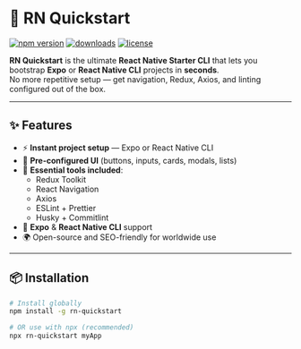 # 🚀 RN Quickstart

[![npm version](https://img.shields.io/npm/v/rn-quickstart.svg)](https://www.npmjs.com/package/rn-quickstart)
[![downloads](https://img.shields.io/npm/dm/rn-quickstart.svg)](https://www.npmjs.com/package/rn-quickstart)
[![license](https://img.shields.io/github/license/haseebnk/rn-quickstart)](./LICENSE)

**RN Quickstart** is the ultimate **React Native Starter CLI** that lets you bootstrap **Expo** or **React Native CLI** projects in **seconds**.  
No more repetitive setup — get navigation, Redux, Axios, and linting configured out of the box.

---

## ✨ Features
- ⚡ **Instant project setup** — Expo or React Native CLI
- 🎨 **Pre-configured UI** (buttons, inputs, cards, modals, lists)
- 🔧 **Essential tools included**:
  - Redux Toolkit
  - React Navigation
  - Axios
  - ESLint + Prettier
  - Husky + Commitlint
- 📱 **Expo** & **React Native CLI** support
- 🌍 Open-source and SEO-friendly for worldwide use

---

## 📦 Installation

```bash
# Install globally
npm install -g rn-quickstart

# OR use with npx (recommended)
npx rn-quickstart myApp
